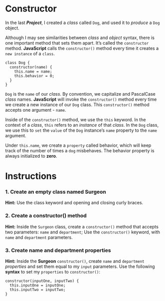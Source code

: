 # **Constructor**

In the last _**Project**_, I created a _class_ called `Dog`, and used it to _produce_ a `Dog` object.

Although I may see similarities between _class_ and _object_ syntax, there is one important method that sets them apart. It’s called the `constructor` method. **JavaScript** calls the `constructor()` method every time it creates a `new instance` of a `class`.
```
class Dog {
  constructor(name) {
    this.name = name;
    this.behavior = 0;
  }
}
```
`Dog` is the `name` of our _class_. By convention, we capitalize and PascalCase _class_ names.
**JavaScript** will invoke the `constructor()` method every time we create a new instance of our `Dog` class.
This `constructor()` method accepts one argument - `name`.

Inside of the `constructor()` method, we use the `this` keyword. In the context of a _class_, `this` refers to an _instance_ of that _class_. In the `Dog` class, we use this to `set` the `value` of the `Dog` instance’s `name` property to the `name` argument.

Under `this.name`, we create a `property` called behavior, which will keep track of the number of times a `dog` misbehaves. The behavior property is always initialized to **zero**.

# **Instructions**

### **1. Create an empty class named Surgeon**

**Hint:** Use the class keyword and opening and closing curly braces.

### **2. Create a constructor() method**

**Hint:**
Inside the `Surgeon` class, create a `constructor()` method that accepts two parameters: `name` and `department`;
Use the `constructor()` keyword, with `name` and `department` parameters.

### **3. Create name and department properties**

**Hint:**
Inside the **Surgeon** `constructor()`, create `name` and `department` _properties_ and set them equal to my `input` parameters.
Use the following **syntax** to set my `properties` to `constructor()`:

```
constructor(inputOne, inputTwo) {
  this.inputOne = inputOne;
  this.inputTwo = inputTwo;
}
```